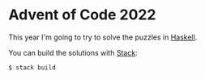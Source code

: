 # Advent of Code 2022

This year I'm going to try to solve the puzzles in [Haskell](https://www.haskell.org/).

You can build the solutions with [Stack](https://docs.haskellstack.org/en/stable/README/):

```console
$ stack build
```
